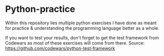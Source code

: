 # Python-practice
Within this repository lies multiple python exercises I have done as meant for practice &amp; understanding the programming language better as a whole.

If you want to test your results, don't forget to get the test framework from Codewars as most of these exercises will come from there.
Source: https://github.com/codewars/python-test-framework
